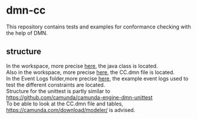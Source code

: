 # dmn-cc
This repository contains tests and examples for conformance checking with the help of DMN.
## structure 
In the workspace, more precise [here](Workspace/camunda-engine-dmn-unittest-master/src/test/java/org/camunda/bpm/dmn/unittest/SimpleTestCase.java), the java class is located. <br>
Also in the workspace, more precise [here](Workspace/camunda-engine-dmn-unittest-master/src/test/resources/org/camunda/bpm/dmn/unittest/CC.dmn), the CC.dmn file is located. <br>
In the Event Logs folder,more precise [here](Event%20Logs/), the example event logs used to test the different constraints are located. <br>
Structure for the unittest is partly similar to https://github.com/camunda/camunda-engine-dmn-unittest <br>
To be able to look at the CC.dmn file and tables, https://camunda.com/download/modeler/ is advised. <br>
